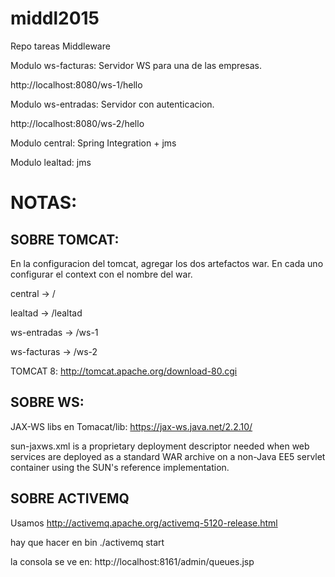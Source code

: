 # middl2015
Repo tareas Middleware

Modulo ws-facturas: Servidor WS para una de las empresas.

http://localhost:8080/ws-1/hello

Modulo ws-entradas: Servidor con autenticacion.

http://localhost:8080/ws-2/hello

Modulo central: Spring Integration + jms

Modulo lealtad: jms


# NOTAS:

## SOBRE TOMCAT:

En la configuracion del tomcat, agregar los dos artefactos war. En cada uno configurar el context con el nombre del war.

central -> /

lealtad -> /lealtad

ws-entradas -> /ws-1

ws-facturas -> /ws-2

TOMCAT 8: http://tomcat.apache.org/download-80.cgi

## SOBRE WS:

JAX-WS libs en Tomacat/lib: https://jax-ws.java.net/2.2.10/

sun-jaxws.xml is a proprietary deployment descriptor needed when web services are deployed as a standard WAR archive on a non-Java EE5 servlet container using the SUN's reference implementation.

## SOBRE ACTIVEMQ

Usamos http://activemq.apache.org/activemq-5120-release.html

hay que hacer en bin ./activemq start

la consola se ve en: http://localhost:8161/admin/queues.jsp

